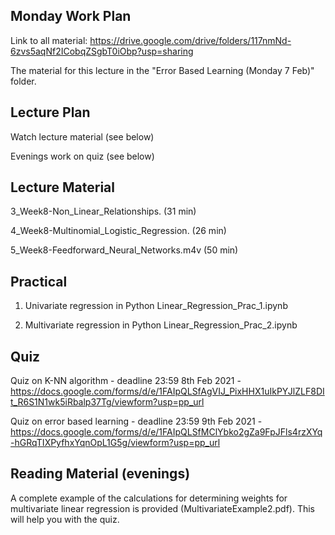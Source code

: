 Monday Work Plan
----------------

Link to all material: https://drive.google.com/drive/folders/117nmNd-6zvs5aqNf2ICobqZSgbT0iObp?usp=sharing

The material for this lecture in the "Error Based Learning (Monday 7 Feb)" folder.

Lecture Plan
------------

Watch lecture material (see below)

Evenings work on quiz (see below)

Lecture Material
----------------

3_Week8-Non_Linear_Relationships. (31 min)

4_Week8-Multinomial_Logistic_Regression. (26 min)

5_Week8-Feedforward_Neural_Networks.m4v (50 min)

Practical
---------

1) Univariate regression in Python Linear_Regression_Prac_1.ipynb

2) Multivariate regression in Python Linear_Regression_Prac_2.ipynb

Quiz
----

Quiz on K-NN algorithm - deadline 23:59 8th Feb 2021 - https://docs.google.com/forms/d/e/1FAIpQLSfAgVIJ_PixHHX1uIkPYJlZLF8DIt_R6S1N1wk5iRbalp37Tg/viewform?usp=pp_url

Quiz on error based learning - deadline 23:59 9th Feb 2021 - https://docs.google.com/forms/d/e/1FAIpQLSfMClYbko2gZa9FpJFls4rzXYq-hGRqTIXPyfhxYqnOpL1G5g/viewform?usp=pp_url

Reading Material (evenings)
-----------------

A complete example of the calculations for determining weights for multivariate linear regression is provided (MultivariateExample2.pdf). 
This will help you with the quiz.
